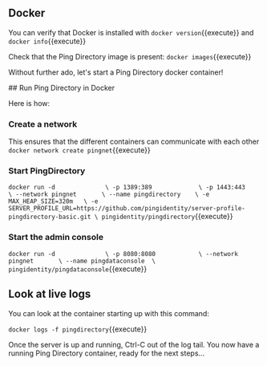## Docker
You can verify that Docker is installed with 
`docker version`{{execute}}
and
`docker info`{{execute}}

Check that the Ping Directory image is present:
`docker images`{{execute}}

Without further ado, let's start a Ping Directory docker container!

## Run Ping Directory in Docker

Here is how:

### Create a network
This ensures that the different containers can communicate with each other
`docker network create pingnet`{{execute}}

### Start PingDirectory
`docker run -d              \
    -p 1389:389             \
    -p 1443:443             \
    --network pingnet       \
    --name pingdirectory    \
    -e MAX_HEAP_SIZE=320m   \
    -e SERVER_PROFILE_URL=https://github.com/pingidentity/server-profile-pingdirectory-basic.git \
    pingidentity/pingdirectory`{{execute}}

### Start the admin console
`docker run -d              \
    -p 8080:8080            \
    --network pingnet       \
    --name pingdataconsole  \
    pingidentity/pingdataconsole`{{execute}}

## Look at live logs
You can look at the container starting up with this command:

`docker logs -f pingdirectory`{{execute}}

Once the server is up and running, Ctrl-C out of the log tail.
You now have a running Ping Directory container, ready for the next steps...
